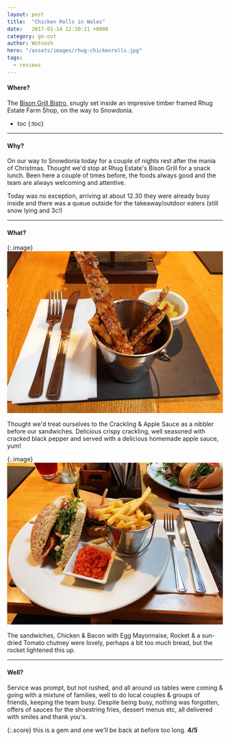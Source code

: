 ```yaml
---
layout: post
title:  "Chicken Rolls in Wales"
date:   2017-01-14 12:30:21 +0000
category: go-out
author: Wotnosh
hero: "/assets/images/rhug-chickenrolls.jpg"
tags:
  - reviews
---
```

#### Where?

The [Bison Grill Bistro], snugly set inside an impresive timber framed Rhug Estate Farm Shop, on the way to Snowdonia.

<!-- more -->

* toc
{:toc}

---

#### Why?

On our way to Snowdonia today for a couple of nights rest after the mania of Christmas. Thought we'd stop at Rhug Estate's Bison Grill for a snack lunch. Been here a couple of times before, the foods always good and the team are always welcoming and attentive.

Today was no exception, arriving at about 12.30 they were already busy inside and there was a queue outside for the takeaway/outdoor eaters (still snow lying and 3c!)

---

#### What?

{:.image}
![Crunchy pork crackling with apple sauce.][crackling]

Thought we'd treat ourselves to the Crackling & Apple Sauce as a nibbler before our sandwiches. Delicious crispy crackling, well seasoned with cracked black pepper and served with a delicious homemade apple sauce, yum!

{:.image}
![Chicken and bacon rolls.][rolls]

The sandwiches, Chicken & Bacon with Egg Mayonnaise, Rocket & a sun-dried Tomato chutney were lovely, perhaps a bit too much bread, but the rocket lightened this up.

---

#### Well?

Service was prompt, but not rushed, and all around us tables were coming & going with a mixture of families, well to do local couples & groups of friends, keeping the team busy. Despite being busy, nothing was forgotten, offers of sauces for the shoestring fries, dessert menus etc, all delivered with smiles and thank you's.

{:.score}
this is a gem and one we'll be back at before too long. **4/5**

[Bison Grill Bistro]: https://www.rhug.co.uk/eat/bison-grill
[crackling]: /assets/images/rhug-crackling.jpg
[rolls]: /assets/images/rhug-chickenrolls.jpg